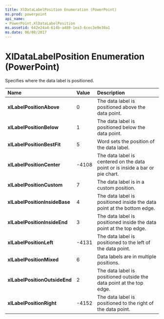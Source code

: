 ```yaml
---
title: XlDataLabelPosition Enumeration (PowerPoint)
ms.prod: powerpoint
api_name:
- PowerPoint.XlDataLabelPosition
ms.assetid: 642e24a4-614b-a489-1ea3-6cec3e9e30a1
ms.date: 06/08/2017
---
```



# XlDataLabelPosition Enumeration (PowerPoint)

Specifies where the data label is positioned.



|**Name**|**Value**|**Description**|
|:-----|:-----|:-----|
|**xlLabelPositionAbove**|0|The data label is positioned above the data point.|
|**xlLabelPositionBelow**|1|The data label is positioned below the data point.|
|**xlLabelPositionBestFit**|5|Word sets the position of the data label.|
|**xlLabelPositionCenter**|-4108|The data label is centered on the data point or is inside a bar or pie chart.|
|**xlLabelPositionCustom**|7|The data label is in a custom position.|
|**xlLabelPositionInsideBase**|4|The data label is positioned inside the data point at the bottom edge.|
|**xlLabelPositionInsideEnd**|3|The data label is positioned inside the data point at the top edge.|
|**xlLabelPositionLeft**|-4131|The data label is positioned to the left of the data point.|
|**xlLabelPositionMixed**|6|Data labels are in multiple positions.|
|**xlLabelPositionOutsideEnd**|2|The data label is positioned outside the data point at the top edge.|
|**xlLabelPositionRight**|-4152|The data label is positioned to the right of the data point.|

